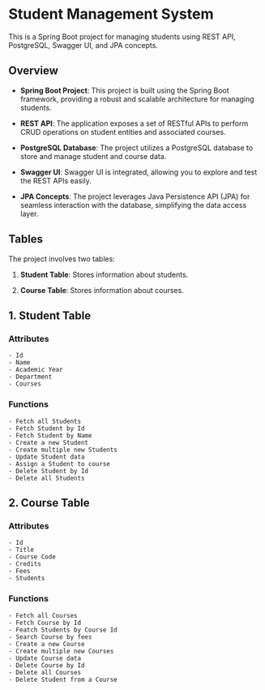 # Student Management System
This is a Spring Boot project for managing students using REST API, PostgreSQL, Swagger UI, and JPA concepts.

## Overview

- **Spring Boot Project**: This project is built using the Spring Boot framework, providing a robust and scalable architecture for managing students.

- **REST API**: The application exposes a set of RESTful APIs to perform CRUD operations on student entities and associated courses.

- **PostgreSQL Database**: The project utilizes a PostgreSQL database to store and manage student and course data.

- **Swagger UI**: Swagger UI is integrated, allowing you to explore and test the REST APIs easily. 

- **JPA Concepts**: The project leverages Java Persistence API (JPA) for seamless interaction with the database, simplifying the data access layer.

## Tables

The project involves two tables:

1. **Student Table**: Stores information about students.

2. **Course Table**: Stores information about courses.

## 1. Student Table
### Attributes
	- Id
	- Name
	- Academic Year
	- Department
	- Courses
 
### Functions
	- Fetch all Students
 	- Fetch Student by Id
	- Fetch Student by Name
 	- Create a new Student
	- Create multiple new Students
	- Update Student data
 	- Assign a Student to course
	- Delete Student by Id
 	- Delete all Students


## 2. Course Table
### Attributes
	- Id
 	- Title
	- Course Code
 	- Credits
	- Fees
 	- Students

### Functions
	- Fetch all Courses
 	- Fetch Course by Id
	- Featch Students by Course Id
	- Search Course by fees
 	- Create a new Course
	- Create multiple new Courses
 	- Update Course data
	- Delete Course by Id
 	- Delete all Courses
	- Delete Student from a Course
